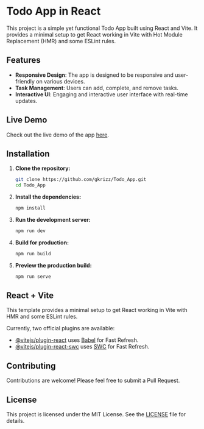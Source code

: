 # Todo App in React

This project is a simple yet functional Todo App built using React and Vite. It provides a minimal setup to get React working in Vite with Hot Module Replacement (HMR) and some ESLint rules.

## Features

- **Responsive Design**: The app is designed to be responsive and user-friendly on various devices.
- **Task Management**: Users can add, complete, and remove tasks.
- **Interactive UI**: Engaging and interactive user interface with real-time updates.

## Live Demo

Check out the live demo of the app [here](https://gkrizz.github.io/Todo_App/).

## Installation

1. **Clone the repository:**
    ```sh
    git clone https://github.com/gkrizz/Todo_App.git
    cd Todo_App
    ```

2. **Install the dependencies:**
    ```sh
    npm install
    ```

3. **Run the development server:**
    ```sh
    npm run dev
    ```

4. **Build for production:**
    ```sh
    npm run build
    ```

5. **Preview the production build:**
    ```sh
    npm run serve
    ```

## React + Vite

This template provides a minimal setup to get React working in Vite with HMR and some ESLint rules.

Currently, two official plugins are available:

- [@vitejs/plugin-react](https://github.com/vitejs/vite-plugin-react/blob/main/packages/plugin-react/README.md) uses [Babel](https://babeljs.io/) for Fast Refresh.
- [@vitejs/plugin-react-swc](https://github.com/vitejs/vite-plugin-react-swc) uses [SWC](https://swc.rs/) for Fast Refresh.

## Contributing

Contributions are welcome! Please feel free to submit a Pull Request.

## License

This project is licensed under the MIT License. See the [LICENSE](LICENSE) file for details.
